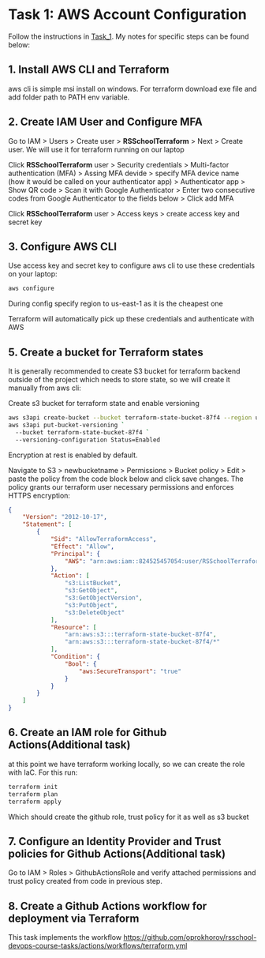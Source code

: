 # Task 1: AWS Account Configuration

Follow the instructions in [Task_1](https://github.com/rolling-scopes-school/tasks/blob/master/devops/modules/1_basic-configuration/task_1.md). My notes for specific steps can be found below:

## 1. Install AWS CLI and Terraform

aws cli is simple msi install on windows. For terraform download exe file and add folder path to PATH env variable.

## 2. Create IAM User and Configure MFA
Go to IAM > Users > Create user > **RSSchoolTerraform** > Next > Create user. We will use it for terraform running on our laptop

Click **RSSchoolTerraform** user > Security credentials > Multi-factor authentication (MFA) > Assing MFA devide > specify MFA device name (how it would be called on your authenticator app) > Authenticator app > Show QR code > Scan it with Google Authenticator > Enter two consecutive codes from Google Authenticator to the fields below > Click add MFA

Click **RSSchoolTerraform** user > Access keys > create access key and secret key

## 3. Configure AWS CLI
Use access key and secret key to configure aws cli to use these credentials on your laptop:
```bash
aws configure
```
During config specify region to us-east-1 as it is the cheapest one

Terraform will automatically pick up these credentials and authenticate with AWS

## 5. Create a bucket for Terraform states
It is generally recommended to create S3 bucket for terraform backend outside of the project which needs to store state, so we will create it manually from aws cli:

Create s3 bucket for terraform state and enable versioning
```bash
aws s3api create-bucket --bucket terraform-state-bucket-87f4 --region us-east-1
aws s3api put-bucket-versioning `
  --bucket terraform-state-bucket-87f4 `
  --versioning-configuration Status=Enabled
```
Encryption at rest is enabled by default.

Navigate to S3 > newbucketname > Permissions > Bucket policy > Edit > paste the policy from the code block below and click save changes. The policy grants our terraform user necessary permissions and enforces HTTPS encryption:

```json
{
    "Version": "2012-10-17",
    "Statement": [
        {
            "Sid": "AllowTerraformAccess",
            "Effect": "Allow",
            "Principal": {
                "AWS": "arn:aws:iam::824525457054:user/RSSchoolTerraform"
            },
            "Action": [
                "s3:ListBucket",
                "s3:GetObject",
                "s3:GetObjectVersion",
                "s3:PutObject",
                "s3:DeleteObject"
            ],
            "Resource": [
                "arn:aws:s3:::terraform-state-bucket-87f4",
                "arn:aws:s3:::terraform-state-bucket-87f4/*"
            ],
            "Condition": {
                "Bool": {
                    "aws:SecureTransport": "true"
                }
            }
        }
    ]
}
```
## 6. Create an IAM role for Github Actions(Additional task)
at this point we have terraform working locally, so we can create the role with IaC. For this run:
```bash
terraform init
terraform plan
terraform apply
```
Which should create the github role, trust policy for it as well as s3 bucket

## 7. Configure an Identity Provider and Trust policies for Github Actions(Additional task)

Go to IAM > Roles > GithubActionsRole and verify attached permissions and trust policy created from code in previous step.

## 8. Create a Github Actions workflow for deployment via Terraform
This task implements the workflow https://github.com/oprokhorov/rsschool-devops-course-tasks/actions/workflows/terraform.yml